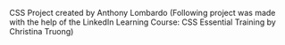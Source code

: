 CSS Project created by Anthony Lombardo
(Following project was made with the help of the LinkedIn Learning Course:
 CSS Essential Training by Christina Truong)
